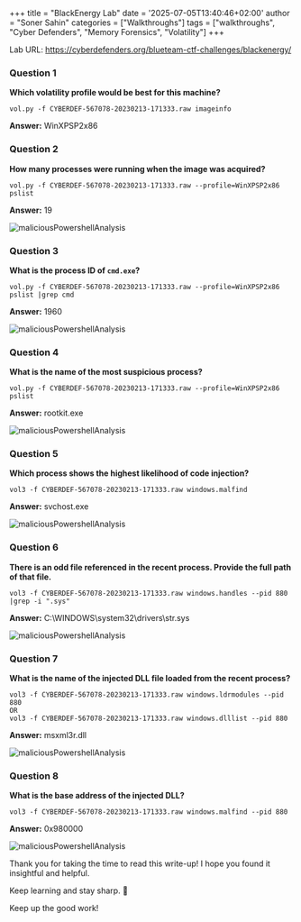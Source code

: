 +++
title = "BlackEnergy Lab"
date = '2025-07-05T13:40:46+02:00'
author = "Soner Sahin"
categories = ["Walkthroughs"]
tags = ["walkthroughs", "Cyber Defenders", "Memory Forensics", "Volatility"]
+++

Lab URL: https://cyberdefenders.org/blueteam-ctf-challenges/blackenergy/



### **Question 1**

**Which volatility profile would be best for this machine?**

```
vol.py -f CYBERDEF-567078-20230213-171333.raw imageinfo
```

**Answer:** WinXPSP2x86

### **Question 2**

**How many processes were running when the image was acquired?**

```
vol.py -f CYBERDEF-567078-20230213-171333.raw --profile=WinXPSP2x86 pslist
```

**Answer:** 19


![maliciousPowershellAnalysis](/images/Walkthroughs/BlackEnergyLab/2.png)


### **Question 3**

**What is the process ID of `cmd.exe`?** 

```
vol.py -f CYBERDEF-567078-20230213-171333.raw --profile=WinXPSP2x86 pslist |grep cmd
```

**Answer:** 1960


![maliciousPowershellAnalysis](/images/Walkthroughs/BlackEnergyLab/3.png)


### **Question 4**

**What is the name of the most suspicious process?**

```
vol.py -f CYBERDEF-567078-20230213-171333.raw --profile=WinXPSP2x86 pslist
```

**Answer:** rootkit.exe


![maliciousPowershellAnalysis](/images/Walkthroughs/BlackEnergyLab/4.png)


### **Question 5**

**Which process shows the highest likelihood of code injection?**

```
vol3 -f CYBERDEF-567078-20230213-171333.raw windows.malfind
```

**Answer:** svchost.exe



![maliciousPowershellAnalysis](/images/Walkthroughs/BlackEnergyLab/5.png)


### **Question 6**

**There is an odd file referenced in the recent process. Provide the full path of that file.**

```
vol3 -f CYBERDEF-567078-20230213-171333.raw windows.handles --pid 880 |grep -i ".sys"
```

**Answer:** C:\WINDOWS\system32\drivers\str.sys


![maliciousPowershellAnalysis](/images/Walkthroughs/BlackEnergyLab/6.png)


### **Question 7**

**What is the name of the injected DLL file loaded from the recent process?**

```
vol3 -f CYBERDEF-567078-20230213-171333.raw windows.ldrmodules --pid 880
OR
vol3 -f CYBERDEF-567078-20230213-171333.raw windows.dlllist --pid 880
```

**Answer:** msxml3r.dll


![maliciousPowershellAnalysis](/images/Walkthroughs/BlackEnergyLab/7.png)


### **Question 8**

**What is the base address of the injected DLL?**
```
vol3 -f CYBERDEF-567078-20230213-171333.raw windows.malfind --pid 880
```

**Answer:** 0x980000


![maliciousPowershellAnalysis](/images/Walkthroughs/BlackEnergyLab/8.png)


Thank you for taking the time to read this write-up! I hope you found it insightful and helpful.

Keep learning and stay sharp. 👊

Keep up the good work!











